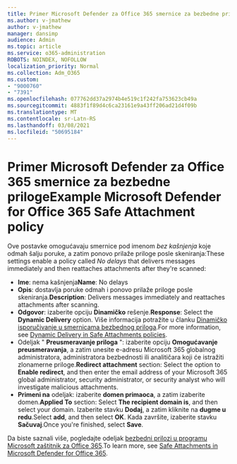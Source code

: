 ```yaml
---
title: Primer Microsoft Defender za Office 365 smernice za bezbedne priloge
ms.author: v-jmathew
author: v-jmathew
manager: dansimp
audience: Admin
ms.topic: article
ms.service: o365-administration
ROBOTS: NOINDEX, NOFOLLOW
localization_priority: Normal
ms.collection: Adm_O365
ms.custom:
- "9000760"
- "7391"
ms.openlocfilehash: 077762dd37a2974b4e519c1f242fa753623cb49a
ms.sourcegitcommit: 4883f1f89d4c6ca23161e9a43ff206ad21d4f09b
ms.translationtype: MT
ms.contentlocale: sr-Latn-RS
ms.lasthandoff: 03/08/2021
ms.locfileid: "50695184"
---
```

# <a name="example-microsoft-defender-for-office-365-safe-attachment-policy"></a><span data-ttu-id="3d211-102">Primer Microsoft Defender za Office 365 smernice za bezbedne priloge</span><span class="sxs-lookup"><span data-stu-id="3d211-102">Example Microsoft Defender for Office 365 Safe Attachment policy</span></span>

<span data-ttu-id="3d211-103">Ove postavke omogućavaju smernice pod imenom *bez kašnjenja* koje odmah šalju poruke, a zatim ponovo prilaže priloge posle skeniranja:</span><span class="sxs-lookup"><span data-stu-id="3d211-103">These settings enable a policy called *No delays* that delivers messages immediately and then reattaches attachments after they're scanned:</span></span>

- <span data-ttu-id="3d211-104">**Ime**: nema kašnjenja</span><span class="sxs-lookup"><span data-stu-id="3d211-104">**Name**: No delays</span></span>
- <span data-ttu-id="3d211-105">**Opis**: dostavlja poruke odmah i ponovo prilaže priloge posle skeniranja.</span><span class="sxs-lookup"><span data-stu-id="3d211-105">**Description**: Delivers messages immediately and reattaches attachments after scanning.</span></span>
- <span data-ttu-id="3d211-106">**Odgovor**: izaberite opciju **Dinamičko** rešenje.</span><span class="sxs-lookup"><span data-stu-id="3d211-106">**Response**: Select the **Dynamic Delivery** option.</span></span> <span data-ttu-id="3d211-107">Više informacija potražite u članku [Dinamičko isporučivanje u smernicama bezbednog priloga](https://go.microsoft.com/fwlink/?linkid=2092328).</span><span class="sxs-lookup"><span data-stu-id="3d211-107">For more information, see [Dynamic Delivery in Safe Attachments policies](https://go.microsoft.com/fwlink/?linkid=2092328).</span></span>
- <span data-ttu-id="3d211-108">Odeljak " **Preusmeravanje priloga** ": izaberite opciju **Omogućavanje preusmeravanja**, a zatim unesite e-adresu Microsoft 365 globalnog administratora, administratora bezbednosti ili analitičara koji će istražiti zlonamerne priloge.</span><span class="sxs-lookup"><span data-stu-id="3d211-108">**Redirect attachment** section: Select the option to **Enable redirect**, and then enter the email address of your Microsoft 365 global administrator, security administrator, or security analyst who will investigate malicious attachments.</span></span>
- <span data-ttu-id="3d211-109">**Primeni na** odeljak: izaberite **domen primaoca**, a zatim izaberite domen.</span><span class="sxs-lookup"><span data-stu-id="3d211-109">**Applied To** section: Select **The recipient domain is**, and then select your domain.</span></span> <span data-ttu-id="3d211-110">Izaberite stavku **Dodaj**, a zatim kliknite na **dugme u redu**.</span><span class="sxs-lookup"><span data-stu-id="3d211-110">Select **add**, and then select **OK**.</span></span> <span data-ttu-id="3d211-111">Kada završite, izaberite stavku **Sačuvaj**.</span><span class="sxs-lookup"><span data-stu-id="3d211-111">Once you're finished, select **Save**.</span></span>

<span data-ttu-id="3d211-112">Da biste saznali više, pogledajte odeljak [bezbedni prilozi u programu Microsoft zaštitnik za Office 365](https://go.microsoft.com/fwlink/?linkid=2092213).</span><span class="sxs-lookup"><span data-stu-id="3d211-112">To learn more, see [Safe Attachments in Microsoft Defender for Office 365](https://go.microsoft.com/fwlink/?linkid=2092213).</span></span>
